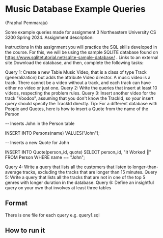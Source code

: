# Music Database Example Queries

(Praphul Pemmaraju)

Some example queries made for assignment 3 Northeastern University CS 3200 Spring 2024. Assignment description: 

Instructions
In this assignment you will practice the SQL skills developed in the course. For this, we will be using the sample SQLITE database found on https://www.sqlitetutorial.net/sqlite-sample-database/ . Links to an external site.Download the database, and then, complete the following tasks:

 

Query 1: Create a new Table Music Video, that is a class of type Track (generalization) but adds the attribute Video director. A music video is a track. There cannot be a video without a track, and each track can have either no video or just one. 
Query 2: Write the queries that insert at least 10 videos, respecting the problem rules.
Query 3:  Insert another video for the track "Voodoo", assuming that you don't know the TrackId, so your insert query should specify the TrackId directly.
Tip: For a different database with People and Quotes, here is how to insert a Quote from the name of the Person

-- Inserts John in the Person table

INSERT INTO Persons(name) VALUES("John");

-- Inserts a new Quote for John

INSERT INTO Quote(person_id, quote)
    SELECT person_id, "It Worked 🎉"
    FROM Person
    WHERE name == "John";

Query 4:  Write a query that lists all the customers that listen to longer-than-average tracks, excluding the tracks that are longer than 15 minutes. 
Query 5:  Write a query that lists all the tracks that are not in one of the top 5 genres with longer duration in the database. 
Query 6:  Define an insightful query on your own that involves at least three tables


## Format 

There is one file for each query e.g. query1.sql


## How to run it